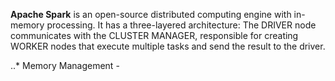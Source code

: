 **Apache Spark** is an open-source distributed computing engine with in-memory processing. It has a three-layered architecture: The DRIVER node communicates with the CLUSTER MANAGER, responsible for creating WORKER nodes that execute multiple tasks and send the result to the driver. 

..* Memory Management - 
